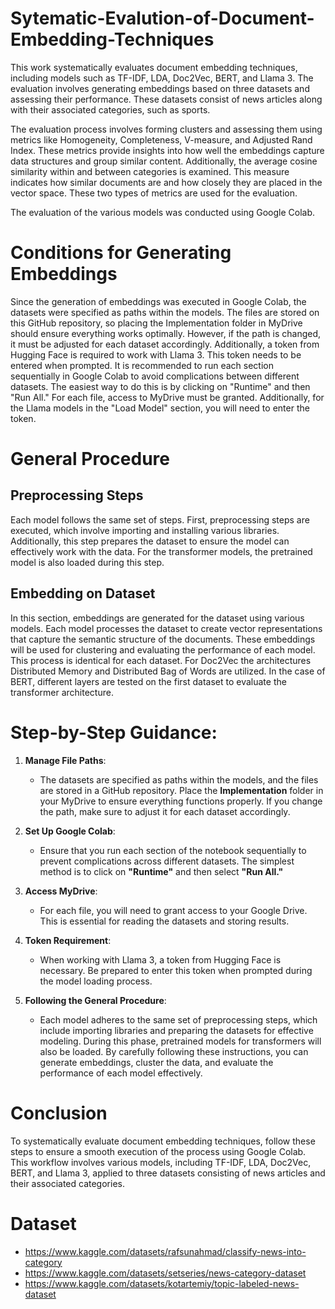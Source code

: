# Sytematic-Evalution-of-Document-Embedding-Techniques

This work systematically evaluates document embedding techniques, including models such as TF-IDF, LDA, Doc2Vec, BERT, and Llama 3. The evaluation involves generating embeddings based on three datasets and assessing their performance. These datasets consist of news articles along with their associated categories, such as sports. 

The evaluation process involves forming clusters and assessing them using metrics like Homogeneity, Completeness, V-measure, and Adjusted Rand Index. These metrics provide insights into how well the embeddings capture data structures and group similar content. Additionally, the average cosine similarity within and between categories is examined. This measure indicates how similar documents are and how closely they are placed in the vector space. These two types of metrics are used for the evaluation.

The evaluation of the various models was conducted using Google Colab.

# Conditions for Generating Embeddings

Since the generation of embeddings was executed in Google Colab, the datasets were specified as paths within the models. The files are stored on this GitHub repository, so placing the Implementation folder in MyDrive should ensure everything works optimally. However, if the path is changed, it must be adjusted for each dataset accordingly. Additionally, a token from Hugging Face is required to work with Llama 3. This token needs to be entered when prompted.
It is recommended to run each section sequentially in Google Colab to avoid complications between different datasets. The easiest way to do this is by clicking on "Runtime" and then "Run All." For each file, access to MyDrive must be granted. Additionally, for the Llama models in the "Load Model" section, you will need to enter the token.

# General Procedure
## Preprocessing Steps
Each model follows the same set of steps. First, preprocessing steps are executed, which involve importing and installing various libraries. Additionally, this step prepares the dataset to ensure the model can effectively work with the data. For the transformer models, the pretrained model is also loaded during this step.

## Embedding on Dataset

In this section, embeddings are generated for the dataset using various models. Each model processes the dataset to create vector representations that capture the semantic structure of the documents. 
These embeddings will be used for clustering and evaluating the performance of each model. 
This process is identical for each dataset. For Doc2Vec the architectures Distributed Memory and Distributed Bag of Words are utilized. In the case of BERT, different layers are tested on the first dataset to evaluate the transformer architecture.

# Step-by-Step Guidance:

1. **Manage File Paths**:
   - The datasets are specified as paths within the models, and the files are stored in a GitHub repository. Place the **Implementation** folder in your MyDrive to ensure everything functions properly. If you change the path, make sure to adjust it for each dataset accordingly.
   
2. **Set Up Google Colab**:
   - Ensure that you run each section of the notebook sequentially to prevent complications across different datasets. The simplest method is to click on **"Runtime"** and then select **"Run All."**

3. **Access MyDrive**:
   - For each file, you will need to grant access to your Google Drive. This is essential for reading the datasets and storing results.

4. **Token Requirement**:
   - When working with Llama 3, a token from Hugging Face is necessary. Be prepared to enter this token when prompted during the model loading process.

5. **Following the General Procedure**:
   - Each model adheres to the same set of preprocessing steps, which include importing libraries and preparing the datasets for effective modeling. During this phase, pretrained models for transformers will also be loaded. By carefully following these instructions, you can generate embeddings, cluster the data, and evaluate the performance of each model effectively.

# Conclusion

To systematically evaluate document embedding techniques, follow these steps to ensure a smooth execution of the process using Google Colab. This workflow involves various models, including TF-IDF, LDA, Doc2Vec, BERT, and Llama 3, applied to three datasets consisting of news articles and their associated categories.

# Dataset
* https://www.kaggle.com/datasets/rafsunahmad/classify-news-into-category
* https://www.kaggle.com/datasets/setseries/news-category-dataset
* https://www.kaggle.com/datasets/kotartemiy/topic-labeled-news-dataset
